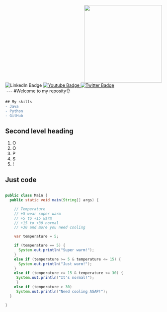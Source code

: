 <div id="header" align="right">
  <img src="https://media.giphy.com/media/v1.Y2lkPTc5MGI3NjExNzJ2b3NhYjI4cHptemo3N3pkNTk0bXBwbmJobTUzMW1pdmNydDUyayZlcD12MV9pbnRlcm5hbF9naWZfYnlfaWQmY3Q9cw/1n98C6J1I3vy31q9Bl/giphy.gif" width="250"/>
</div>

<div id="badges" align="right>
  <a href="your-linkedin-URL">
    <img src="https://img.shields.io/badge/LinkedIn-grey?style=for-the-badge&logo=linkedin&logoColor=white" alt="LinkedIn Badge"/>
  </a>
  <a href="your-youtube-URL">
    <img src="https://img.shields.io/badge/YouTube-grey?style=for-the-badge&logo=youtube&logoColor=white" alt="Youtube Badge"/>
  </a>
  <a href="your-twitter-URL">
    <img src="https://img.shields.io/badge/Twitter-grey?style=for-the-badge&logo=twitter&logoColor=white" alt="Twitter Badge"/>
  </a>
</div>

<img src="https://komarev.com/ghpvc/?username=SvetaBolsh-github-username&style=flat-square&color=yellow" alt=""/>
---
#Welcome to my reposity👌

```diff
## My skills
- Java
- Python
- GitHub
```
## Second level heading
1. O
2. O
3. P
4. S
5. !

## Just code
```java

public class Main {
  public static void main(String[] args) {

    // Temperature
    // +5 wear super warm
    // +5 to +15 warm
    // +15 to +30 normal
    // +30 and more you need cooling

    var temperature = 5;

    if (temperature == 5) {
      System.out.println("Super warm!");
    }
    else if (temperature >= 5 & temperature <= 15) {
      System.out.println("Just warm!");
    }
    else if (temperature >= 15 & temperature <= 30) {
     System.out.println("It's normal!");
     }
    else if (temperature > 30) 
     System.out.println("Need cooling ASAP!");
  }

}
```

